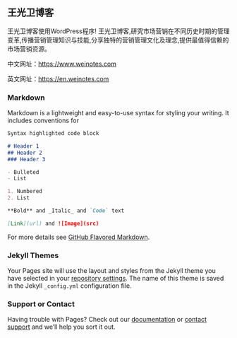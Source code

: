 ## 王光卫博客

王光卫博客使用WordPress程序! 王光卫博客,研究市场营销在不同历史时期的管理变革,传播营销管理知识与技能,分享独特的营销管理文化及理念,提供最值得信赖的市场营销资源。

中文网址：https://www.weinotes.com

英文网址：https://en.weinotes.com

### Markdown

Markdown is a lightweight and easy-to-use syntax for styling your writing. It includes conventions for

```markdown
Syntax highlighted code block

# Header 1
## Header 2
### Header 3

- Bulleted
- List

1. Numbered
2. List

**Bold** and _Italic_ and `Code` text

[Link](url) and ![Image](src)
```

For more details see [GitHub Flavored Markdown](https://guides.github.com/features/mastering-markdown/).

### Jekyll Themes

Your Pages site will use the layout and styles from the Jekyll theme you have selected in your [repository settings](https://github.com/wgwlaw/weinotes.io/settings). The name of this theme is saved in the Jekyll `_config.yml` configuration file.

### Support or Contact

Having trouble with Pages? Check out our [documentation](https://help.github.com/categories/github-pages-basics/) or [contact support](https://github.com/contact) and we’ll help you sort it out.
